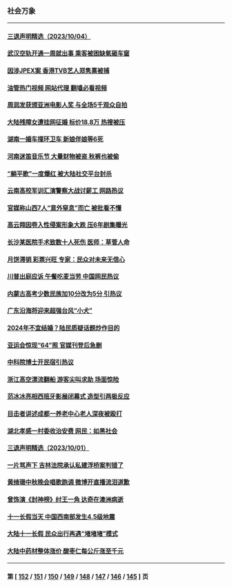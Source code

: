 ### 社会万象
---
#### [三退声明精选（2023/10/04）](../../pages/ncid282/n14088392.md?10051645) 
#### [武汉空轨开通一周就出事 乘客被困缺氧砸车窗](../../pages/ncid282/n14088357.md?10051645) 
#### [因涉JPEX案 香港TVB艺人郑隽熹被捕](../../pages/ncid282/n14088318.md?10051645) 
#### [油管热门视频 网站代理 翻墙必看视频](http://138.2.39.72:81/youtube.html?epic-marker?10051645)
#### [周润发获颁亚洲电影人奖 与全场5千观众自拍](../../pages/ncid282/n14088197.md?10051645) 
#### [大​​​陆残障女遭挂网征婚 标价18.8万 热搜被压](../../pages/ncid282/n14087845.md?10051645) 
#### [湖南一婚车撞环卫车 新娘伴娘等6死](../../pages/ncid282/n14087899.md?10051645) 
#### [河南迷笛音乐节 大量财物被盗 秋裤也被偷](../../pages/ncid282/n14087820.md?10051645) 
#### [“躺平歌”一度爆红 被大陆社交平台封杀](../../pages/ncid282/n14087762.md?10051645) 
#### [云南高校军训汇演警察大战讨薪工 网路热议](../../pages/ncid282/n14087686.md?10051645) 
#### [官媒称山西7人“意外窒息”而亡 被批看不懂](../../pages/ncid282/n14087659.md?10051645) 
#### [高云翔因卷入性侵案形象大跌 压6年剧集曝光](../../pages/ncid282/n14087587.md?10051645) 
#### [长沙某医院手术致数十人死伤 医师：草菅人命](../../pages/ncid282/n14087483.md?10051645) 
#### [月饼滞销 彩票兴旺 专家：民众对未来无信心](../../pages/ncid282/n14087156.md?10051645) 
#### [川普出庭应诉 午餐吃麦当劳 中国网民热议](../../pages/ncid282/n14087309.md?10051645) 
#### [内蒙古高考少数民族加10分改为5分 引热议](../../pages/ncid282/n14087310.md?10051645) 
#### [广东沿海将迎来超强台风“小犬”](../../pages/ncid282/n14087262.md?10051645) 
#### [2024年不宜结婚？陆民质疑话题炒作目的](../../pages/ncid282/n14087223.md?10051645) 
#### [亚运会惊现“64”照 官媒刊登后急删](../../pages/ncid282/n14087020.md?10051645) 
#### [中科院博士开民宿引热议](../../pages/ncid282/n14087100.md?10051645) 
#### [浙江高空漂流翻船 游客尖叫求助 场面惊险](../../pages/ncid282/n14087036.md?10051645) 
#### [范冰冰亮相西班牙影展闭幕式 造型引两极反应](../../pages/ncid282/n14086919.md?10051645) 
#### [目击者讲述成都一养老中心老人深夜被殴打](../../pages/ncid282/n14086507.md?10051645) 
#### [湖北孝感一村委收治安费 网民：如黑社会](../../pages/ncid282/n14086443.md?10051645) 
#### [三退声明精选（2023/10/01）](../../pages/ncid282/n14086298.md?10051645) 
#### [一片骂声下 吉林法院承认私建浮桥案判错了](../../pages/ncid282/n14086111.md?10051645) 
#### [黄绮珊中秋晚会唱歌跑调 微博开直播流泪道歉](../../pages/ncid282/n14086050.md?10051645) 
#### [曾饰演《封神榜》纣王一角 达奇在澳洲病逝](../../pages/ncid282/n14086077.md?10051645) 
#### [十一长假当天 中国西南部发生4.5级地震](../../pages/ncid282/n14085986.md?10051645) 
#### [大陆十一长假 民众出行再遇“堵堵堵”模式](../../pages/ncid282/n14085912.md?10051645) 
#### [大陆中药材整体涨价 酸枣仁每公斤涨至千元](../../pages/ncid282/n14085677.md?10051645) 

---
#### 第 [ [152](./152.md?10051645) / [151](./151.md?10051645) / [150](./150.md?10051645) / [149](./149.md?10051645) / [148](./148.md?10051645) / [147](./147.md?10051645) / [146](./146.md?10051645) / [145](./145.md?10051645) ] 页
